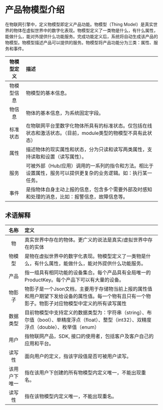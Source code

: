 # 产品物模型介绍

在物联网引擎中，定义物模型即定义产品功能。物模型（Thing Model）是真实世界的物体在虚拟世界中的数字化表现。物模型定义了一类物是什么，有什么属性，能做什么，能对外提供什么功能服务。完成功能定义后，系统将自动生成该产品的物模型。物模型描述产品可以提供的服务。物模型将产品功能分为三类：属性、服务和事件。


| 物模型定义                  | 描述                 |
| :-------------------: | :------------------- |
|物模型信息  | 物模型的基本信息。 |
|物信息  | 物体的基本信息，为系统固定字段。 |
|标准状态  | 在物联网平台里数字化物体所具有的标准状态。仅包括在线状态和激活状态。（目前，module类型的物模型不具有此状态） |
|属性  | 描述物体的现实属性和状态，分为只读和读写两类属性，支持读取和设置（读写属性）。 |
|服务  | 可被外部（Hub/应用）调用的一系列的指令和方法。相比于设置属性，服务可以提供更复杂的业务逻辑。如：执行某一任务。 | 
|事件  | 是指物体自身主动上报的信息，包含多个需要外部及时感知和处理的消息，比如：报警信息，故障信息等。| 



## 术语解释

| 名称                  | 定义                 |
| :-------------------: | :------------------- |
|物  | 真实世界中存在的物体。更广义的说法是真实/虚拟世界中存在的实体 |
|物模型  | 是物在虚拟世界中的数字化表现。物模型定义了一类物是什么，有什么属性，能做什么，能对外提供什么功能服务。 |
|产品  | 指一组具有相同功能的设备集合。每个产品具有全局唯一的ProductKey。每个产品下可以有大量的设备。|
|物影子  | 物影子是一个Json文档，主要用于存储物当前上报的属性值和用户期望下发给设备的属性值。每一个物有且只有一个物影子。物影子对应物模型中定义的所有读写属性 |
|数据类型  | 目前物模型中支持定义的数据类型为：字符串（string）、布尔值（bool）、单精度浮点（float）、整型（int32）、双精度浮点（double）、枚举值（enum） | 
|用户  | 指物联网产品，SDK, 接口的使用者，包括客户及客户自己的应用和平台。| 
|读写性  | 面向用户的定义，指该字段值是否可被用户读写。| 
|该用户下唯一  | 指在该用户下创建的所有物模型内定义唯一，不能出现重名。| 
|读写性  | 指在该物模型内定义唯一，不能出现重名。| 

